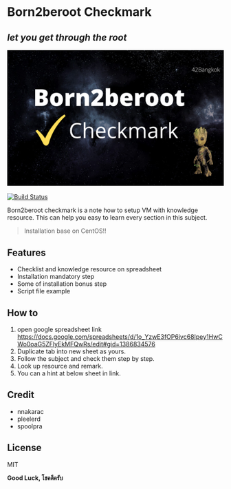
# Born2beroot Checkmark
## _let you get through the root_
[![N|Solid](https://raw.githubusercontent.com/viruskizz/42Bangkok-Born2beroot/main/cover.png)](https://github.com/viruskizz/42Bangkok-Born2beroot)

[![Build Status](https://travis-ci.org/joemccann/dillinger.svg?branch=master)](https://travis-ci.org/joemccann/dillinger)

Born2beroot checkmark is a note how to setup VM with knowledge resource. This can help you easy to learn every section in this subject.

> Installation base on CentOS!!

## Features
- Checklist and knowledge resource on spreadsheet
- Installation mandatory step
- Some of installation bonus step
- Script file example


## How to

1. open google spreadsheet link 
https://docs.google.com/spreadsheets/d/1o_YzwE3fOP6ivc68Ipey1HwCWo0oaG5ZFlyEkMFQwRs/edit#gid=1386834576
2. Duplicate tab into new sheet as yours.
3. Follow the subject and check them step by step.
4. Look up resource and remark.
5. You can a hint at below sheet in link.


## Credit
- nnakarac
- pleelerd
- spoolpra

## License

MIT

**Good Luck, โชคดีครับ**